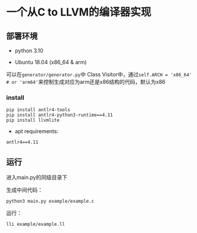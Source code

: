 # 一个从C to LLVM的编译器实现

## 部署环境

- python 3.10

- Ubuntu 18.04 (x86_64 & arm)
    
可以在`generator/generator.py`中 Class Visitor中，通过`self.ARCH = 'x86_64' # or 'arm64'`来控制生成对应为arm还是x86结构的代码，默认为x86

### install 

```shell
pip install antlr4-tools
pip install antlr4-python3-runtime==4.11
pip install llvmlite
```

- apt requirements:

```shell
antlr4==4.11
```


## 运行

进入main.py的同级目录下

生成中间代码：

`python3 main.py example/example.c`

运行：

`lli example/example.ll`



